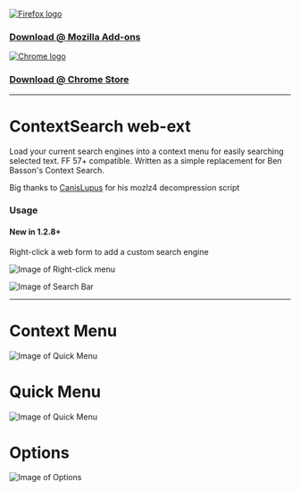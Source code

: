 [![Firefox logo](https://raw.githubusercontent.com/ssborbis/ContextSearch-web-ext/native-app-support/media/firefox.png)](https://addons.mozilla.org/en-US/firefox/addon/contextsearch-web-ext/)

### [Download @ Mozilla Add-ons](https://addons.mozilla.org/en-US/firefox/addon/contextsearch-web-ext/)

[![Chrome logo](https://raw.githubusercontent.com/ssborbis/ContextSearch-web-ext/native-app-support/media/Available-in-the-Chrome-Webstore-614x173.png)](https://chrome.google.com/webstore/detail/contextsearch-web-ext/ddippghibegbgpjcaaijbacfhjjeafjh)

### [Download @ Chrome Store](https://chrome.google.com/webstore/detail/contextsearch-web-ext/ddippghibegbgpjcaaijbacfhjjeafjh)


___

# ContextSearch web-ext

Load your current search engines into a context menu for easily searching selected text. FF 57+ compatible. Written as a simple replacement for Ben Basson's Context Search.

Big thanks to [CanisLupus](https://github.com/CanisLupus) for his mozlz4 decompression script

### Usage 

#### New in 1.2.8+
Right-click a web form to add a custom search engine

![Image of Right-click menu](https://raw.githubusercontent.com/ssborbis/ContextSearch-web-ext/native-app-support/media/addcustomsearch.png)

![Image of Search Bar](https://raw.githubusercontent.com/ssborbis/ContextSearch-web-ext/native-app-support/media/addcustomsearch_create.png)

___

# Context Menu
![Image of Quick Menu](https://raw.githubusercontent.com/ssborbis/ContextSearch-web-ext/native-app-support/media/screenshot.png)

# Quick Menu
![Image of Quick Menu](https://raw.githubusercontent.com/ssborbis/ContextSearch-web-ext/native-app-support/media/screenshot_quickmenu.png)

# Options
![Image of Options](https://raw.githubusercontent.com/ssborbis/ContextSearch-web-ext/native-app-support/media/screenshot_options.png)
